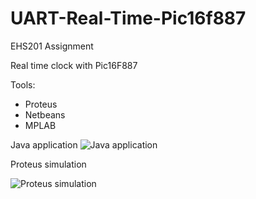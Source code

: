 # UART-Real-Time-Pic16f887
EHS201 Assignment

Real time clock with Pic16F887

Tools:
- Proteus
- Netbeans
- MPLAB

Java application
![Java application](http://i100.photobucket.com/albums/m21/ittus/java_zps98c987f1.png)

Proteus simulation

![Proteus simulation](http://i100.photobucket.com/albums/m21/ittus/proteus_zps2fd71314.png)
